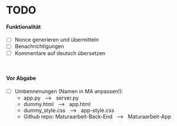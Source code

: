 # TODO
#### Funktionalität
- [ ] Nonce generieren und übermitteln
- [ ] Benachrichtigungen
- [ ] Kommentare auf deutsch übersetzen

<br>

#### Vor Abgabe
- [ ] Umbennenungen (Namen in MA anpassen!):
    - app.py &nbsp; --> &nbsp; server.py
    - dummy.html &nbsp; --> &nbsp; app.html
    - dummy_style.css &nbsp; --> &nbsp; app-style.css
    - Github repo: Maturaarbeit-Back-End &nbsp; --> &nbsp; Maturaarbeit-App